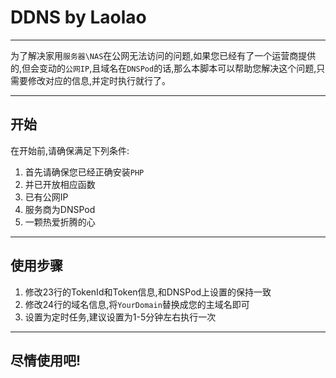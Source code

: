 # DDNS by Laolao

---

为了解决家用`服务器\NAS`在公网无法访问的问题,如果您已经有了一个运营商提供的,但会变动的`公网IP`,且域名在`DNSPod`的话,那么本脚本可以帮助您解决这个问题,只需要修改对应的信息,并定时执行就行了。

---

## 开始

在开始前,请确保满足下列条件:

1. 首先请确保您已经正确安装`PHP`
2. 并已开放相应函数
3. 已有公网IP
4. 服务商为DNSPod
5. 一颗热爱折腾的心

---

## 使用步骤

1. 修改23行的TokenId和Token信息,和DNSPod上设置的保持一致
2. 修改24行的域名信息,将`YourDomain`替换成您的主域名即可
3. 设置为定时任务,建议设置为1-5分钟左右执行一次

---

## 尽情使用吧!



